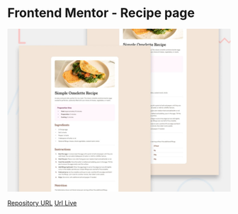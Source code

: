 # Frontend Mentor - Recipe page

![Design preview for the Recipe page coding challenge](./preview.jpg)

[Repository URL](https://github.com/barriedirk/frontend-master-exercise-04-recipe-page)
[Url Live](https://barriedirk.github.io/frontend-master-exercise-04-recipe-page)